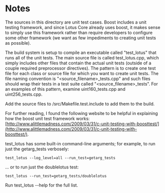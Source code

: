 # Notes
The sources in this directory are unit test cases.  Boost includes a
unit testing framework, and since Lotus Core already uses boost, it makes
sense to simply use this framework rather than require developers to
configure some other framework (we want as few impediments to creating
unit tests as possible).

The build system is setup to compile an executable called "test_lotus"
that runs all of the unit tests.  The main source file is called
test_lotus.cpp, which simply includes other files that contain the
actual unit tests (outside of a couple required preprocessor
directives).  The pattern is to create one test file for each class or
source file for which you want to create unit tests.  The file naming
convention is "<source_filename>_tests.cpp" and such files should wrap
their tests in a test suite called "<source_filename>_tests".  For an
examples of this pattern, examine uint160_tests.cpp and
uint256_tests.cpp.

Add the source files to /src/Makefile.test.include to add them to the build.

For further reading, I found the following website to be helpful in
explaining how the boost unit test framework works:
[http://www.alittlemadness.com/2009/03/31/c-unit-testing-with-boosttest/](http://www.alittlemadness.com/2009/03/31/c-unit-testing-with-boosttest/).

test_lotus has some built-in command-line arguments; for
example, to run just the getarg_tests verbosely:

    test_lotus --log_level=all --run_test=getarg_tests

... or to run just the doublelotus test:

    test_lotus --run_test=getarg_tests/doublelotus

Run  test_lotus --help   for the full list.

